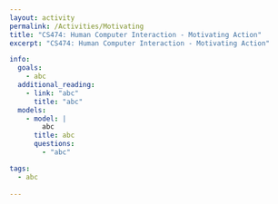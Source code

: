 ```yaml
---
layout: activity
permalink: /Activities/Motivating
title: "CS474: Human Computer Interaction - Motivating Action"
excerpt: "CS474: Human Computer Interaction - Motivating Action"

info: 
  goals: 
    - abc
  additional_reading:
    - link: "abc"
      title: "abc"     
  models:
    - model: |
        abc
      title: abc
      questions:
        - "abc"

tags:
  - abc
  
---
```

